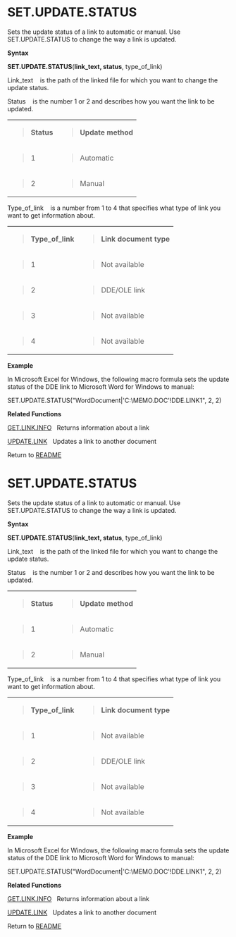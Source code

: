 # SET.UPDATE.STATUS

Sets the update status of a link to automatic or manual. Use
SET.UPDATE.STATUS to change the way a link is updated.

**Syntax**

**SET.UPDATE.STATUS**(**link\_text, status**, type\_of\_link)

Link\_text&nbsp;&nbsp;&nbsp;&nbsp;is the path of the linked file for
which you want to change the update status.

Status&nbsp;&nbsp;&nbsp;&nbsp;is the number 1 or 2 and describes how you
want the link to be updated.

<table>
<tbody>
<tr class="odd">
<td><blockquote>
<p><strong>Status</strong></p>
</blockquote></td>
<td><blockquote>
<p><strong>Update method</strong></p>
</blockquote></td>
</tr>
<tr class="even">
<td><blockquote>
<p>1</p>
</blockquote></td>
<td><blockquote>
<p>Automatic</p>
</blockquote></td>
</tr>
<tr class="odd">
<td><blockquote>
<p>2</p>
</blockquote></td>
<td><blockquote>
<p>Manual</p>
</blockquote></td>
</tr>
</tbody>
</table>

Type\_of\_link&nbsp;&nbsp;&nbsp;&nbsp;is a number from 1 to 4 that
specifies what type of link you want to get information about.

<table>
<tbody>
<tr class="odd">
<td><blockquote>
<p><strong>Type_of_link</strong></p>
</blockquote></td>
<td><blockquote>
<p><strong>Link document type</strong></p>
</blockquote></td>
</tr>
<tr class="even">
<td><blockquote>
<p>1</p>
</blockquote></td>
<td><blockquote>
<p>Not available</p>
</blockquote></td>
</tr>
<tr class="odd">
<td><blockquote>
<p>2</p>
</blockquote></td>
<td><blockquote>
<p>DDE/OLE link</p>
</blockquote></td>
</tr>
<tr class="even">
<td><blockquote>
<p>3</p>
</blockquote></td>
<td><blockquote>
<p>Not available</p>
</blockquote></td>
</tr>
<tr class="odd">
<td><blockquote>
<p>4</p>
</blockquote></td>
<td><blockquote>
<p>Not available</p>
</blockquote></td>
</tr>
</tbody>
</table>

**Example**

In Microsoft Excel for Windows, the following macro formula sets the
update status of the DDE link to Microsoft Word for Windows to manual:

SET.UPDATE.STATUS("WordDocument|'C:\\MEMO.DOC'\!DDE.LINK1", 2, 2)

**Related Functions**

[GET.LINK.INFO](GET.LINK.INFO.md)&nbsp;&nbsp;&nbsp;Returns information about a link

[UPDATE.LINK](UPDATE.LINK.md)&nbsp;&nbsp;&nbsp;Updates a link to another document



Return to [README](README.md#S)

# SET.UPDATE.STATUS

Sets the update status of a link to automatic or manual. Use
SET.UPDATE.STATUS to change the way a link is updated.

**Syntax**

**SET.UPDATE.STATUS**(**link\_text, status**, type\_of\_link)

Link\_text&nbsp;&nbsp;&nbsp;&nbsp;is the path of the linked file for
which you want to change the update status.

Status&nbsp;&nbsp;&nbsp;&nbsp;is the number 1 or 2 and describes how you
want the link to be updated.

<table>
<tbody>
<tr class="odd">
<td><blockquote>
<p><strong>Status</strong></p>
</blockquote></td>
<td><blockquote>
<p><strong>Update method</strong></p>
</blockquote></td>
</tr>
<tr class="even">
<td><blockquote>
<p>1</p>
</blockquote></td>
<td><blockquote>
<p>Automatic</p>
</blockquote></td>
</tr>
<tr class="odd">
<td><blockquote>
<p>2</p>
</blockquote></td>
<td><blockquote>
<p>Manual</p>
</blockquote></td>
</tr>
</tbody>
</table>

Type\_of\_link&nbsp;&nbsp;&nbsp;&nbsp;is a number from 1 to 4 that
specifies what type of link you want to get information about.

<table>
<tbody>
<tr class="odd">
<td><blockquote>
<p><strong>Type_of_link</strong></p>
</blockquote></td>
<td><blockquote>
<p><strong>Link document type</strong></p>
</blockquote></td>
</tr>
<tr class="even">
<td><blockquote>
<p>1</p>
</blockquote></td>
<td><blockquote>
<p>Not available</p>
</blockquote></td>
</tr>
<tr class="odd">
<td><blockquote>
<p>2</p>
</blockquote></td>
<td><blockquote>
<p>DDE/OLE link</p>
</blockquote></td>
</tr>
<tr class="even">
<td><blockquote>
<p>3</p>
</blockquote></td>
<td><blockquote>
<p>Not available</p>
</blockquote></td>
</tr>
<tr class="odd">
<td><blockquote>
<p>4</p>
</blockquote></td>
<td><blockquote>
<p>Not available</p>
</blockquote></td>
</tr>
</tbody>
</table>

**Example**

In Microsoft Excel for Windows, the following macro formula sets the
update status of the DDE link to Microsoft Word for Windows to manual:

SET.UPDATE.STATUS("WordDocument|'C:\\MEMO.DOC'\!DDE.LINK1", 2, 2)

**Related Functions**

[GET.LINK.INFO](GET.LINK.INFO.md)&nbsp;&nbsp;&nbsp;Returns information about a link

[UPDATE.LINK](UPDATE.LINK.md)&nbsp;&nbsp;&nbsp;Updates a link to another document



Return to [README](README.md#S)

